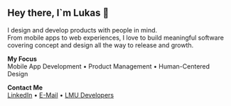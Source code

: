 ## Hey there, I`m Lukas 👋

I design and develop products with people in mind.  
From mobile apps to web experiences, I love to build meaningful software covering concept and design all the way to release and growth.  

**My Focus**  
Mobile App Development • Product Management • Human-Centered Design

**Contact Me**  
[LinkedIn](https://www.linkedin.com/in/lukasplenk/) • [E-Mail](lukas.plenk@campus.lmu.de) • [LMU Developers](https://www.lmu-dev.org/)
